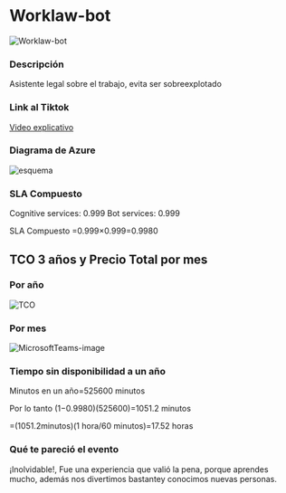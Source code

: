 # Worklaw-bot
![Worklaw-bot](https://user-images.githubusercontent.com/86934275/127770646-16c7520b-4cfe-4a01-a8b6-538aa9ef59cb.png)


### Descripción
Asistente legal sobre el trabajo, evita ser sobreexplotado

### Link al Tiktok
[Video explicativo](https://vm.tiktok.com/ZMd3Jo9Bn/)

### Diagrama de Azure
![esquema](https://user-images.githubusercontent.com/86934275/127771518-81e9c76d-2bb1-4819-a6dd-99f12f8ce4e5.png)


### SLA Compuesto
Cognitive services: 0.999
Bot services: 0.999

SLA Compuesto =0.999×0.999=0.9980


## TCO 3 años y Precio Total por mes
### Por año


![TCO](https://user-images.githubusercontent.com/86934275/127770824-1d4b3afb-2fc3-40b1-ab50-1f4900d03900.png)


### Por mes

![MicrosoftTeams-image](https://user-images.githubusercontent.com/86934275/127776393-c13e5be1-3ee0-4498-a17e-9ebe19b62663.png)

### Tiempo sin disponibilidad a un año

Minutos en un año=525600 minutos
 
Por lo tanto (1−0.9980)(525600)=1051.2 minutos
 
=(1051.2minutos)(1 hora/60 minutos)=17.52 horas

### Qué te pareció el evento
¡Inolvidable!, Fue una experiencia que valió la pena, porque aprendes mucho, además nos divertimos bastantey conocimos nuevas personas.
